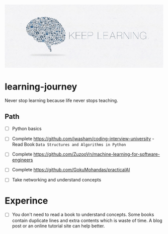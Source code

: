 ![](https://github.com/arnetraff/learning-journey/raw/master/687474703a2f2f692e696d6775722e636f6d2f5245514b3056552e6a7067.jpg)
      

# learning-journey
Never stop learning because life never stops teaching.

## Path

- [ ] Python basics
- [ ] Complete https://github.com/jwasham/coding-interview-university
      - Read Book `Data Structures and Algorithms in Python`
- [ ] Complete https://github.com/ZuzooVn/machine-learning-for-software-engineers
- [ ] Complete https://github.com/GokuMohandas/practicalAI
- [ ] Take networking and understand concepts


# Experince

- [ ] You don't need to read a book to understand concepts. Some books contain duplicate lines and extra contents which is waste of time. A blog post or an online tutorial site can help better.
